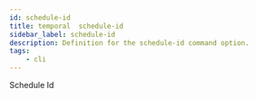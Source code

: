 ```yaml
---
id: schedule-id
title: temporal  schedule-id
sidebar_label: schedule-id
description: Definition for the schedule-id command option.
tags:
	- cli
---
```


 Schedule Id
